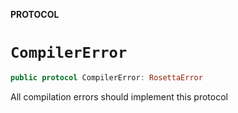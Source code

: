 **PROTOCOL**

# `CompilerError`

```swift
public protocol CompilerError: RosettaError
```

All compilation errors should implement this protocol
